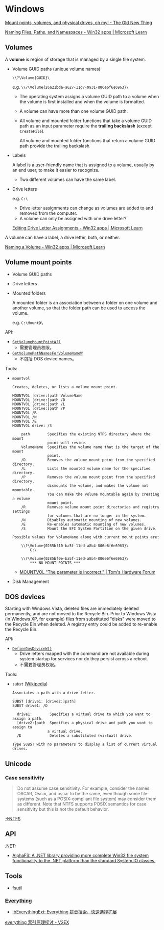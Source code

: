 # Windows
[Mount points, volumes, and physical drives, oh my! - The Old New Thing](https://devblogs.microsoft.com/oldnewthing/20201019-00/?p=104380)

[Naming Files, Paths, and Namespaces - Win32 apps | Microsoft Learn](https://learn.microsoft.com/en-us/windows/win32/fileio/naming-a-file)

## Volumes
A **volume** is region of storage that is managed by a single file system.

- Volume GUID paths (unique volume names)

  `\\?\Volume{GUID}\`

  e.g. `\\?\Volume{26a21bda-a627-11d7-9931-806e6f6e6963}\`

  - The operating system assigns a volume GUID path to a volume when the volume is first installed and when the volume is formatted.
  - A volume can have more than one volume GUID path.
  - All volume and mounted folder functions that take a volume GUID path as an input parameter require the **trailing backslash** (except `CreateFile`).

    All volume and mounted folder functions that return a volume GUID path provide the trailing backslash.

- Labels
  
  A label is a user-friendly name that is assigned to a volume, usually by an end user, to make it easier to recognize.

  - Two different volumes can have the same label.

- Drive letters

  e.g. `C:\`

  - Drive letter assignments can change as volumes are added to and removed from the computer.
  - A volume can only be assigned with one drive letter?

  [Editing Drive Letter Assignments - Win32 apps | Microsoft Learn](https://learn.microsoft.com/en-us/windows/win32/fileio/editing-drive-letter-assignments)

A volume can have a label, a drive letter, both, or neither.

[Naming a Volume - Win32 apps | Microsoft Learn](https://learn.microsoft.com/en-us/windows/win32/fileio/naming-a-volume)

## Volume mount points
- Volume GUID paths

- Drive letters

- Mounted folders

  A mounted folder is an association between a folder on one volume and another volume, so that the folder path can be used to access the volume.

  e.g. `C:\MountD\`

API:
- [`SetVolumeMountPointW()`](https://learn.microsoft.com/en-us/windows/win32/api/winbase/nf-winbase-setvolumemountpointw)
  - 需要管理员权限。
- [`GetVolumePathNamesForVolumeNameW`](https://learn.microsoft.com/en-us/windows/win32/api/fileapi/nf-fileapi-getvolumepathnamesforvolumenamew)
  - 不包括 DOS device names。

Tools:
- `mountvol`

  ```
  Creates, deletes, or lists a volume mount point.

  MOUNTVOL [drive:]path VolumeName
  MOUNTVOL [drive:]path /D
  MOUNTVOL [drive:]path /L
  MOUNTVOL [drive:]path /P
  MOUNTVOL /R
  MOUNTVOL /N
  MOUNTVOL /E
  MOUNTVOL drive: /S

      path        Specifies the existing NTFS directory where the mount
                  point will reside.
      VolumeName  Specifies the volume name that is the target of the mount
                  point.
      /D          Removes the volume mount point from the specified directory.
      /L          Lists the mounted volume name for the specified directory.
      /P          Removes the volume mount point from the specified directory,
                  dismounts the volume, and makes the volume not mountable.
                  You can make the volume mountable again by creating a volume
                  mount point.
      /R          Removes volume mount point directories and registry settings
                  for volumes that are no longer in the system.
      /N          Disables automatic mounting of new volumes.
      /E          Re-enables automatic mounting of new volumes.
      /S          Mount the EFI System Partition on the given drive.

  Possible values for VolumeName along with current mount points are:

      \\?\Volume{0285bf10-ba5f-11ed-a8b4-806e6f6e6963}\
          C:\

      \\?\Volume{0285bf0e-ba5f-11ed-a8b4-806e6f6e6963}\
          *** NO MOUNT POINTS ***
  ```
  - [MOUNTVOL "The parameter is incorrect." | Tom's Hardware Forum](https://forums.tomshardware.com/threads/mountvol-the-parameter-is-incorrect.3092457/)

- Disk Management

## DOS devices
Starting with Windows Vista, deleted files are immediately deleted permanently, and are not moved to the Recycle Bin. Prior to Windows Vista (in Windows XP, for example) files from substituted "disks" were moved to the Recycle Bin when deleted. A registry entry could be added to re-enable the Recycle Bin.

API:
- [`DefineDosDeviceW()`](https://learn.microsoft.com/en-us/windows/win32/api/fileapi/nf-fileapi-definedosdevicew)
  - Drive letters mapped with the command are not available during system startup for services nor do they persist across a reboot.
  - 不需要管理员权限。

Tools:
- `subst` ([Wikipedia](https://en.wikipedia.org/wiki/SUBST))
  
  ```
  Associates a path with a drive letter.

  SUBST [drive1: [drive2:]path]
  SUBST drive1: /D

    drive1:        Specifies a virtual drive to which you want to assign a path.
    [drive2:]path  Specifies a physical drive and path you want to assign to
                  a virtual drive.
    /D             Deletes a substituted (virtual) drive.

  Type SUBST with no parameters to display a list of current virtual drives.
  ```

## Unicode
### Case sensitivity
> Do not assume case sensitivity. For example, consider the names OSCAR, Oscar, and oscar to be the same, even though some file systems (such as a POSIX-compliant file system) may consider them as different. Note that NTFS supports POSIX semantics for case sensitivity but this is not the default behavior.

[→NTFS](../Systems/NTFS/README.md#case-sensitivity)

## API
.NET:
- [AlphaFS: A .NET library providing more complete Win32 file system functionality to the .NET platform than the standard System.IO classes.](https://github.com/alphaleonis/AlphaFS/)

## Tools
- [fsutil](https://learn.microsoft.com/en-us/windows-server/administration/windows-commands/fsutil)

### [Everything](https://www.voidtools.com/)
- [IbEverythingExt: Everything 拼音搜索、快速选择扩展](https://github.com/Chaoses-Ib/IbEverythingExt)

[everything 索引原理探讨 - V2EX](https://www.v2ex.com/t/1001347#reply33)